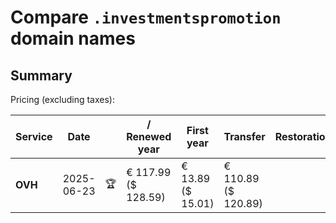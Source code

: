 # Compare `.investmentspromotion` domain names

## Summary

Pricing (excluding taxes):

| Service | Date |  | / Renewed year | First year | Transfer | Restoration |
|--|--|--|--|--|--|--|
| **OVH** | 2025-06-23 | 🏆 | € 117.99<br>($ 128.59) | € 13.89<br>($ 15.01) | € 110.89<br>($ 120.89) |  |
